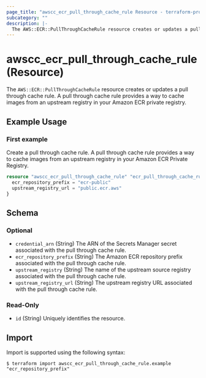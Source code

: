 ```yaml
---
page_title: "awscc_ecr_pull_through_cache_rule Resource - terraform-provider-awscc"
subcategory: ""
description: |-
  The AWS::ECR::PullThroughCacheRule resource creates or updates a pull through cache rule. A pull through cache rule provides a way to cache images from an upstream registry in your Amazon ECR private registry.
---
```


# awscc_ecr_pull_through_cache_rule (Resource)

The ``AWS::ECR::PullThroughCacheRule`` resource creates or updates a pull through cache rule. A pull through cache rule provides a way to cache images from an upstream registry in your Amazon ECR private registry.

## Example Usage

### First example
Create a pull through cache rule. A pull through cache rule provides a way to cache images from an upstream registry in your Amazon ECR Private Registry.
```terraform
resource "awscc_ecr_pull_through_cache_rule" "ecr_pull_through_cache_rule_example" {
  ecr_repository_prefix = "ecr-public"
  upstream_registry_url = "public.ecr.aws"
}
```


<!-- schema generated by tfplugindocs -->
## Schema

### Optional

- `credential_arn` (String) The ARN of the Secrets Manager secret associated with the pull through cache rule.
- `ecr_repository_prefix` (String) The Amazon ECR repository prefix associated with the pull through cache rule.
- `upstream_registry` (String) The name of the upstream source registry associated with the pull through cache rule.
- `upstream_registry_url` (String) The upstream registry URL associated with the pull through cache rule.

### Read-Only

- `id` (String) Uniquely identifies the resource.

## Import

Import is supported using the following syntax:

```shell
$ terraform import awscc_ecr_pull_through_cache_rule.example "ecr_repository_prefix"
```